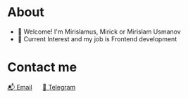 # About
-  👋 Welcome! I'm Mirislamus, Mirick or Mirislam Usmanov   
-   💪 Current Interest and my job is Frontend development

# Contact me
<a href="mailto:mirislamus@gmail.com">📬 Email</a>
&nbsp;&nbsp;&nbsp;&nbsp;
<a href="https://t.me/mirislamus">📱 Telegram</a>
